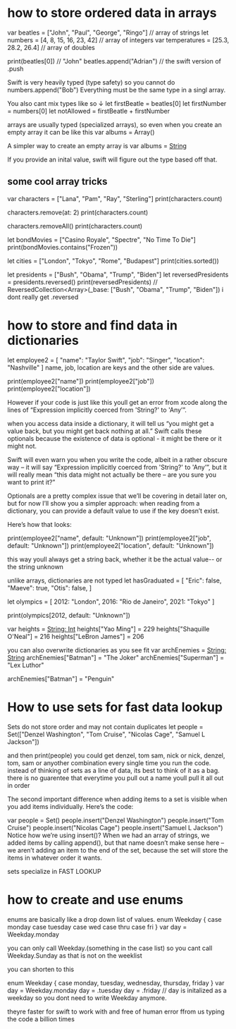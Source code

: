 # how to store ordered data in arrays
var beatles = ["John", "Paul", "George", "Ringo"] // array of strings
let numbers = [4, 8, 15, 16, 23, 42] // array of integers
var temperatures = [25.3, 28.2, 26.4] // array of doubles

print(beatles[0]) // "John"
beatles.append("Adrian") // the swift version of .push

Swift is very heavily typed (type safety) so you cannot do
numbers.append("Bob")
Everything must be the same type in a singl array.

You also cant mix types like so ↓
let firstBeatle = beatles[0]
let firstNumber = numbers[0]
let notAllowed = firstBeatle + firstNumber

arrays are usually typed (specialized arrays), so even when you create an empty array it can be like this
var albums = Array<String>()

A simpler way to create an empty array is
var albums = [String]()

If you provide an inital value, swift will figure out the type based off that.

## some cool array tricks
var characters = ["Lana", "Pam", "Ray", "Sterling"]
print(characters.count)

characters.remove(at: 2)
print(characters.count)

characters.removeAll()
print(characters.count)

let bondMovies = ["Casino Royale", "Spectre", "No Time To Die"]
print(bondMovies.contains("Frozen"))

let cities = ["London", "Tokyo", "Rome", "Budapest"]
print(cities.sorted())

let presidents = ["Bush", "Obama", "Trump", "Biden"]
let reversedPresidents = presidents.reversed()
print(reversedPresidents) // ReversedCollection<Array<String>>(_base: ["Bush", "Obama", "Trump", "Biden"])
i dont really get .reversed
# how to store and find data in dictionaries
let employee2 = [
  "name": "Taylor Swift",
  "job": "Singer",
  "location": "Nashville"
]
name, job, location are keys and the other side are values.

print(employee2["name"])
print(employee2["job"])
print(employee2["location"])

However if your code is just like this youll get an error from xcode
along the lines of “Expression implicitly coerced from 'String?' to 'Any’”.

when you access data inside a dictionary, it will tell us “you might get a value back, but you might get back nothing at all.” Swift calls these optionals because the existence of data is optional - it might be there or it might not.

Swift will even warn you when you write the code, albeit in a rather obscure way – it will say “Expression implicitly coerced from 'String?' to 'Any’”, but it will really mean “this data might not actually be there – are you sure you want to print it?”

Optionals are a pretty complex issue that we’ll be covering in detail later on, but for now I’ll show you a simpler approach: when reading from a dictionary, you can provide a default value to use if the key doesn’t exist.

Here’s how that looks:

print(employee2["name", default: "Unknown"])
print(employee2["job", default: "Unknown"])
print(employee2["location", default: "Unknown"])

this way youll always get a string back, whether it be the actual value-- or the string unknown

unlike arrays, dictionaries are not typed
let hasGraduated = [
  "Eric": false,
  "Maeve": true,
  "Otis": false,
]

let olympics = [
  2012: "London",
  2016: "Rio de Janeiro",
  2021: "Tokyo"
]

print(olympics[2012, default: "Unknown"])

var heights = [String: Int]()
heights["Yao Ming"] = 229
heights["Shaquille O'Neal"] = 216
heights["LeBron James"] = 206

you can also overwrite dictionaries as you see fit
var archEnemies = [String: String]()
archEnemies["Batman"] = "The Joker"
archEnemies["Superman"] = "Lex Luthor"

archEnemies["Batman"] = "Penguin"

# How to use sets for fast data lookup
Sets do not store order and may not contain duplicates
let people = Set(["Denzel Washington", "Tom Cruise", "Nicolas Cage", "Samuel L Jackson"])

and then print(people)
you could get denzel, tom sam, nick
or nick, denzel, tom, sam
or anyother combination every single time you run the code.
instead of thinking of sets as a line of data, its best to think of it as a bag.
there is no guarentee that everytime you pull out a name youll pull it all out in order

The second important difference when adding items to a set is visible when you add items individually. Here’s the code:

var people = Set<String>()
people.insert("Denzel Washington")
people.insert("Tom Cruise")
people.insert("Nicolas Cage")
people.insert("Samuel L Jackson")
Notice how we’re using insert()? When we had an array of strings, we added items by calling append(), but that name doesn’t make sense here – we aren’t adding an item to the end of the set, because the set will store the items in whatever order it wants.

sets specialize in FAST LOOKUP

# how to create and use enums

enums are basically like a drop down list of values.
enum Weekday {
  case monday
  case tuesday
  case wed
  case thru
  case fri
}
var day = Weekday.monday

you can only call Weekday.(something in the case list)
so you cant call Weekday.Sunday as that is not on the weeklist

you can shorten to this

enum Weekday {
  case monday, tuesday, wednesday, thursday, friday
}
var day = Weekday.monday
day = .tuesday
day = .friday
// day is initalized as a weekday so you dont need to write Weekday anymore.

theyre faster for swift to work with and free of human error ffrom us typing the code a billion times
